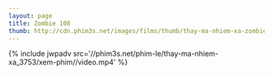 ```yaml
---
layout: page
title: Zombie 108
thumb: http://cdn.phim3s.net/images/films/thumb/thay-ma-nhiem-xa-zombie-108-2012.jpg
---
```

{% include jwpadv src='//phim3s.net/phim-le/thay-ma-nhiem-xa_3753/xem-phim//video.mp4' %}